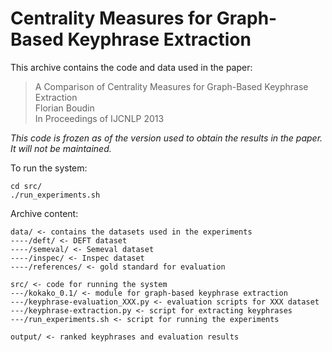 # Centrality Measures for Graph-Based Keyphrase Extraction

This archive contains the code and data used in the paper:

> A Comparison of Centrality Measures for Graph-Based Keyphrase Extraction  
> Florian Boudin  
> In Proceedings of IJCNLP 2013 

*This code is frozen as of the version used to obtain the results in the paper. 
It will not be maintained.*

To run the system:
    
    cd src/
    ./run_experiments.sh

Archive content:

    data/ <- contains the datasets used in the experiments
    ----/deft/ <- DEFT dataset
    ----/semeval/ <- Semeval dataset
    ----/inspec/ <- Inspec dataset
    ----/references/ <- gold standard for evaluation

    src/ <- code for running the system
    ---/kokako_0.1/ <- module for graph-based keyphrase extraction
    ---/keyphrase-evaluation_XXX.py <- evaluation scripts for XXX dataset
    ---/keyphrase-extraction.py <- script for extracting keyphrases
    ---/run_experiments.sh <- script for running the experiments

    output/ <- ranked keyphrases and evaluation results